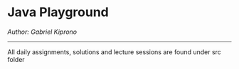 # Java Playground
*Author: Gabriel Kiprono*

---
All daily assignments, solutions and lecture sessions are found under src folder